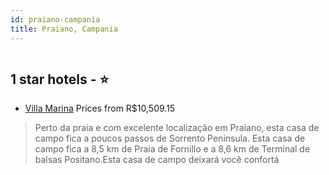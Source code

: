 ```yaml
---
id: praiano-campania
title: Praiano, Campania
---
```


<center><img src="https://i.travelapi.com/hotels/35000000/34180000/34180000/34179955/a499f8b3_z.jpg" alt="" /></center>


##  1 star hotels - ⭐️

-    [Villa Marina](https://www.hurb.com/br/aud/https://www.hurb.com/br/hotels/praiano/villa-marina-HT-EL93?cmp=18055) Prices from R$10,509.15
   > Perto da praia e com excelente localização em Praiano, esta casa de campo fica a poucos passos de Sorrento Peninsula.  Esta casa de campo fica a 8,5 km de Praia de Fornillo e a 8,6 km de Terminal de balsas Positano.Esta casa de campo deixará você confortá
